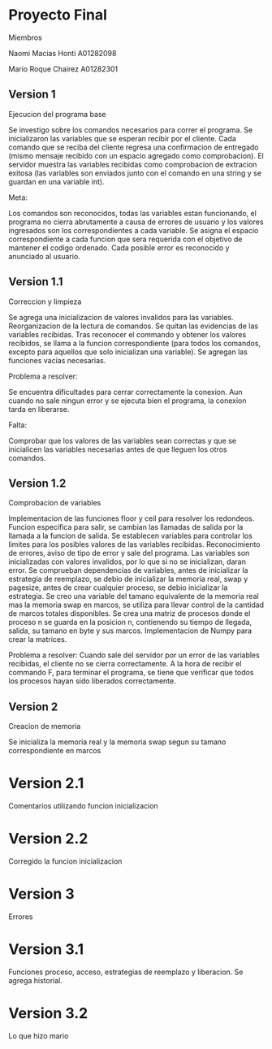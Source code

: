 # Proyecto Final
Miembros

Naomi Macias Honti A01282098

Mario Roque Chairez A01282301

## Version 1
Ejecucion del programa base

Se investigo sobre los comandos necesarios para correr el programa.
Se inicializaron las variables que se esperan recibir por el cliente.
Cada comando que se reciba del cliente regresa una confirmacion de entregado (mismo mensaje recibido con un espacio agregado
como comprobacion).
El servidor muestra las variables recibidas como comprobacion de extracion exitosa (las variables son enviados junto con el
comando en una string y se guardan en una variable int).

Meta:

Los comandos son reconocidos, todas las variables estan funcionando, el programa no cierra abrutamente a causa de errores
de usuario y los valores ingresados son los correspondientes a cada variable. Se asigna el espacio correspondiente a cada
funcion que sera requerida con el objetivo de mantener el codigo ordenado. Cada posible error es reconocido y anunciado
al usuario.

## Version 1.1
Correccion y limpieza

Se agrega una inicializacion de valores invalidos para las variables.
Reorganizacion de la lectura de comandos.
Se quitan las evidencias de las variables recibidas.
Tras reconocer el commando y obtener los valores recibidos, se llama a la funcion correspondiente (para todos los comandos,
excepto para aquellos que solo inicializan una variable).
Se agregan las funciones vacias necesarias.

Problema a resolver:

Se encuentra dificultades para cerrar correctamente la conexion. Aun cuando no sale ningun error y se ejecuta bien el
programa, la conexion tarda en liberarse.

Falta:

Comprobar que los valores de las variables sean correctas y que se inicialicen las variables necesarias antes de que lleguen
los otros comandos.

## Version 1.2
Comprobacion de variables

Implementacion de las funciones floor y ceil para resolver los redondeos.
Funcion especifica para salir, se cambian las llamadas de salida por la llamada a la funcion de salida.
Se establecen variables para controlar los limites para los posibles valores de las variables recibidas.
Reconocimiento de errores, aviso de tipo de error y sale del programa.
Las variables son inicializadas con valores invalidos, por lo que si no se inicializan, daran error.
Se comprueban dependencias de variables, antes de inicializar la estrategia de reemplazo, se debio de inicializar la memoria real, swap y pagesize, antes de crear cualquier proceso, se debio inicializar la estrategia.
Se creo una variable del tamano equivalente de la memoria real mas la memoria swap en marcos, se utiliza para llevar control de la cantidad de marcos totales disponibles.
Se crea una matriz de procesos donde el proceso n se guarda en la posicion n, contienendo su tiempo de llegada, salida, su tamano en byte y sus marcos.
Implementacion de Numpy para crear la matrices.

Problema a resolver:
Cuando sale del servidor por un error de las variables recibidas, el cliente no se cierra correctamente.
A la hora de recibir el commando F, para terminar el programa, se tiene que verificar que todos los procesos hayan sido liberados correctamente.

## Version 2
Creacion de memoria

Se inicializa la memoria real y la memoria swap segun su tamano correspondiente en marcos


# Version 2.1

Comentarios
utilizando funcion inicializacion

# Version 2.2

Corregido la funcion inicializacion

# Version 3

Errores

# Version 3.1

Funciones proceso, acceso, estrategias de reemplazo y liberacion. Se agrega historial.

# Version 3.2

Lo que hizo mario
